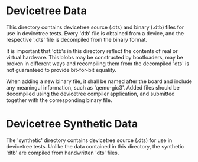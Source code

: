 # Devicetree Data

This directory contains devicetree source (.dts) and binary (.dtb) files for use
in devicetree tests. Every 'dtb' file is obtained from a device, and the respective
'.dts' file is decompiled from the binary format.

It is important that 'dtb's in this directory reflect the contents of real or virtual
hardware. This blobs may be constructed by bootloaders, may be broken in different
ways and recompiling them from the decompiled 'dts' is not guaranteed to provide
bit-for-bit equality.

When adding a new binary file, it shall be named after the board and include any meaningul
information, such as 'qemu-gic3'. Added files should be decompiled using the devicetree
compiler application, and submitted together with the corresponding binary file.

# Devicetree Synthetic Data

The 'synthetic' directory contains devicetree source (.dts) for use in devicetree tests.
Unlike the data contained in this directory, the synthetic 'dtb' are compiled from
handwritten 'dts' files.
